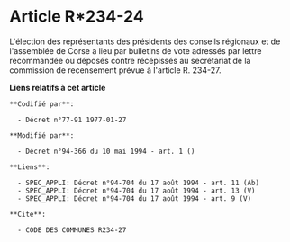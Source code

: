 # Article R*234-24

L'élection des représentants des présidents des conseils régionaux et de l'assemblée de Corse a lieu par bulletins de vote
adressés par lettre recommandée ou déposés contre récépissés au secrétariat de la commission de recensement prévue à
l'article R. 234-27.

**Liens relatifs à cet article**

	**Codifié par**:

	  - Décret n°77-91 1977-01-27

	**Modifié par**:

	  - Décret n°94-366 du 10 mai 1994 - art. 1 ()

	**Liens**:

	  - SPEC_APPLI: Décret n°94-704 du 17 août 1994 - art. 11 (Ab)
	  - SPEC_APPLI: Décret n°94-704 du 17 août 1994 - art. 13 (V)
	  - SPEC_APPLI: Décret n°94-704 du 17 août 1994 - art. 9 (V)

	**Cite**:

	  - CODE DES COMMUNES R234-27
